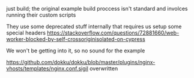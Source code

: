 just build; the original example build proccess isn't standard and involces running their custom scripts

They use some deprecated stuff internally that requires us setup some special headers https://stackoverflow.com/questions/72881660/web-worker-blocked-by-self-crossoriginisolated-on-cypress

We won't be getting into it, so no sound for the example


https://github.com/dokku/dokku/blob/master/plugins/nginx-vhosts/templates/nginx.conf.sigil overwritten